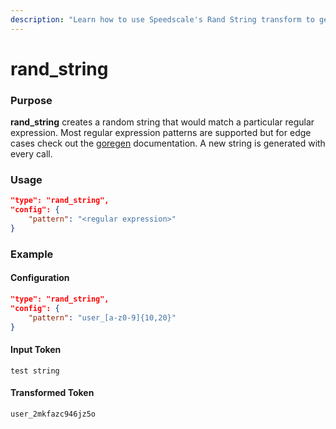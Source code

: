 ```yaml
---
description: "Learn how to use Speedscale's Rand String transform to generate random string values within your traffic transformations, enhancing the flexibility and realism of your testing scenarios. This documentation provides detailed instructions and examples to help you implement this powerful feature effectively."
---
```


# rand_string

### Purpose

**rand_string** creates a random string that would match a particular regular expression. Most regular expression patterns are supported but for edge cases check out the [goregen](https://pkg.go.dev/github.com/zach-klippenstein/goregen) documentation. A new string is generated with every call.

### Usage

```json
"type": "rand_string",
"config": {
    "pattern": "<regular expression>"
}
```

### Example

#### Configuration

```json
"type": "rand_string",
"config": {
    "pattern": "user_[a-z0-9]{10,20}"
}
```

#### Input Token

```
test string
```

#### Transformed Token

`user_2mkfazc946jz5o`
